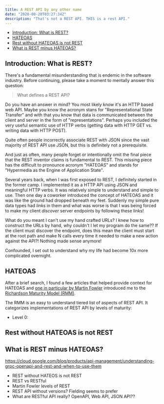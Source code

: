 ```yaml
---
title: A REST API by any other name
date: "2020-08-28T03:27:34Z"
description: "That's not a REST API. THIS is a rest API."
---
```


- [Introduction: What is REST?](#introduction-what-is-rest)
- [HATEOAS](#hateoas)
- [Rest without HATEOAS is not REST](#rest-without-hateoas-is-not-rest)
- [What is REST minus HATEOAS?](#what-is-rest-minus-hateoas)

## Introduction: What is REST?

There's a fundamental misunderstanding that is endemic in the software industry. Before continuing, please take a moment to mentally answer this question:

> What defines a REST API?

Do you have an answer in mind? You most likely know it's an HTTP based web API. Maybe you know the acronym stans for "Representational State Transfer" and with that you know that data is communicated between the client and server in the form of "representations". Perhaps you included the very useful semantic use of HTTP verbs (getting data with HTTP GET vs. writing data with HTTP POST).

Quite often people incorrectly associate REST with JSON since the vast majority of REST API use JSON, but this is definitely not a prerequisite.

And just as often, many people forget or intentionally omit the final piece that the REST inventor claims is fundamental to REST. This missing piece has the difficult to pronounce acronym "HATEOAS" and stands for "Hypermedia as the Engine of Application State".

Several years back, when I was first exposed to REST, I definitely started in the former camp. I implemented it as a HTTP API using JSON and meaningful HTTP verbs. It was relatively simple to understand and simple to use. Then one day a coworker introduced the concept of HATEOAS and it was like the ground had dropped beneath my feet. Suddenly my simple pure data types had _links_ in them and what was worse is that I was being forced to make my client _discover_ server endpoints by following these links! 

What do you meant I can't use my hand crafted URLs? I knew how to construct the URLs by hand, why couldn't I let my program do the same?? If the client must discover the endpoint, does this mean the client must start at the root path and make N calls every time it needed to make a new action against the API?! Nothing made sense anymore!

Confounded, I set out to understand why my life had become 10x more complicated overnight.

## HATEOAS

After a brief search, I found a few articles that helped provide context for HATEOAS and [one in particular by Martin Fowler](https://martinfowler.com/articles/richardsonMaturityModel.html) introduced me to the [Richardson Maturity Model (RMM)](https://www.crummy.com/writing/speaking/2008-QCon/act3.html).

The RMM is an easy to understand tiered list of aspects of REST API. It categorizes implementations of REST API by levels of maturity:
- Level 0: 


## Rest without HATEOAS is not REST

## What is REST minus HATEOAS?

https://cloud.google.com/blog/products/api-management/understanding-grpc-openapi-and-rest-and-when-to-use-them

- REST without HATEOS is not REST
- REST vs RESTful
- Martin Fowler levels of REST
- REST API without versions? Fielding seems to prefer
- What are RESTful API really? OpenAPI, Web API, JSON API??
